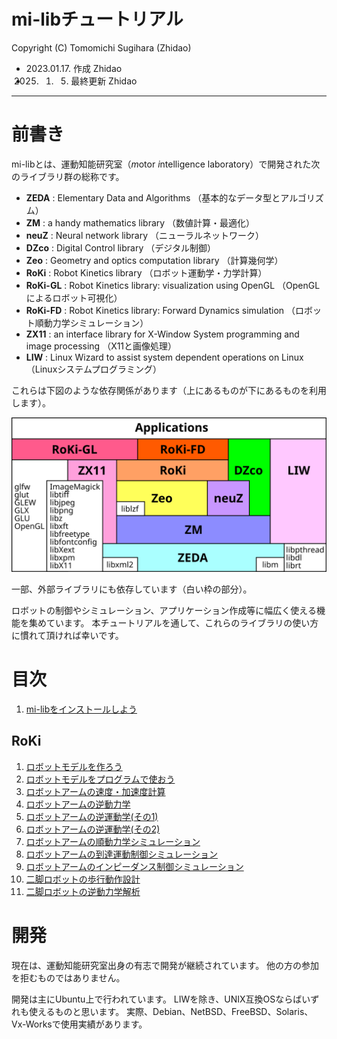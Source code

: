 mi-libチュートリアル
====================================================================================================
Copyright (C) Tomomichi Sugihara (Zhidao)

 - 2023.01.17. 作成 Zhidao
 - 2025. 1. 5. 最終更新 Zhidao

----------------------------------------------------------------------------------------------------

# 前書き

mi-libとは、運動知能研究室（*m*otor *i*ntelligence laboratory）で開発された次のライブラリ群の総称です。

 - **ZEDA** : Elementary Data and Algorithms （基本的なデータ型とアルゴリズム）
 - **ZM** : a handy mathematics library （数値計算・最適化）
 - **neuZ** : Neural network library （ニューラルネットワーク）
 - **DZco** : Digital Control library （デジタル制御）
 - **Zeo** : Geometry and optics computation library （計算幾何学）
 - **RoKi** : Robot Kinetics library （ロボット運動学・力学計算）
 - **RoKi-GL** : Robot Kinetics library: visualization using OpenGL （OpenGLによるロボット可視化）
 - **RoKi-FD** : Robot Kinetics library: Forward Dynamics simulation （ロボット順動力学シミュレーション）
 - **ZX11** : an interface library for X-Window System programming and image processing （X11と画像処理）
 - **LIW** : Linux Wizard to assist system dependent operations on Linux （Linuxシステムプログラミング）

これらは下図のような依存関係があります（上にあるものが下にあるものを利用します）。

<img width=720 alt="mi-libの依存関係" src="mi-lib.svg">

一部、外部ライブラリにも依存しています（白い枠の部分）。

ロボットの制御やシミュレーション、アプリケーション作成等に幅広く使える機能を集めています。
本チュートリアルを通して、これらのライブラリの使い方に慣れて頂ければ幸いです。

# 目次

 1. [mi-libをインストールしよう](install.md)

## RoKi

 1. [ロボットモデルを作ろう](roki/tutorial_roki001.md)
 1. [ロボットモデルをプログラムで使おう](roki/tutorial_roki002.md)
 1. [ロボットアームの速度・加速度計算](roki/tutorial_roki003.md)
 1. [ロボットアームの逆動力学](roki/tutorial_roki004.md)
 1. [ロボットアームの逆運動学(その1)](roki/tutorial_roki005.md)
 1. [ロボットアームの逆運動学(その2)](roki/tutorial_roki006.md)
 1. [ロボットアームの順動力学シミュレーション](roki/tutorial_roki007.md)
 1. [ロボットアームの到達運動制御シミュレーション](roki/tutorial_roki008.md)
 1. [ロボットアームのインピーダンス制御シミュレーション]()
 1. [二脚ロボットの歩行動作設計]()
 1. [二脚ロボットの逆動力学解析]()

# 開発

現在は、運動知能研究室出身の有志で開発が継続されています。
他の方の参加を拒むものではありません。

開発は主にUbuntu上で行われています。
LIWを除き、UNIX互換OSならばいずれも使えるものと思います。
実際、Debian、NetBSD、FreeBSD、Solaris、Vx-Worksで使用実績があります。
